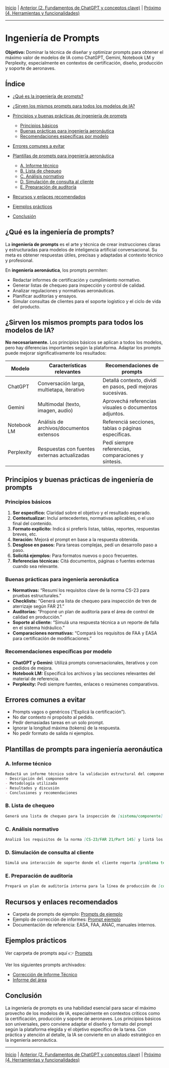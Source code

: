 [Inicio](./README.md) | [Anterior (2. Fundamentos de ChatGPT y conceptos clave)](./2-Fundamentos.md) | [Próximo (4. Herramientas y funcionalidades)](./4-Herramientas.md)

---

# Ingeniería de Prompts

**Objetivo:** Dominar la técnica de diseñar y optimizar prompts para obtener el máximo valor de modelos de IA como ChatGPT, Gemini, Notebook LM y Perplexity, especialmente en contextos de certificación, diseño, producción y soporte de aeronaves.

## Índice

- [¿Qué es la ingeniería de prompts?](#qué-es-la-ingeniería-de-prompts)

- [¿Sirven los mismos prompts para todos los modelos de IA?](#sirven-los-mismos-prompts-para-todos-los-modelos-de-ia)

- [Principios y buenas prácticas de ingeniería de prompts](#principios-y-buenas-prácticas-de-ingeniería-de-prompts)
  - [Principios básicos](#principios-básicos)
  - [Buenas prácticas para ingeniería aeronáutica](#buenas-prácticas-para-ingeniería-aeronáutica)
  - [Recomendaciones específicas por modelo](#recomendaciones-específicas-por-modelo)

- [Errores comunes a evitar](#errores-comunes-a-evitar)

- [Plantillas de prompts para ingeniería aeronáutica](#plantillas-de-prompts-para-ingeniería-aeronáutica)
  - [A. Informe técnico](#a-informe-técnico)
  - [B. Lista de chequeo](#b-lista-de-chequeo)
  - [C. Análisis normativo](#c-análisis-normativo)
  - [D. Simulación de consulta al cliente](#d-simulación-de-consulta-al-cliente)
  - [E. Preparación de auditoría](#e-preparación-de-auditoría)

- [Recursos y enlaces recomendados](#recursos-y-enlaces-recomendados)

- [Ejemplos prácticos](#ejemplos-prácticos)

- [Conclusión](#conclusión)

## ¿Qué es la ingeniería de prompts?

La **ingeniería de prompts** es el arte y técnica de crear instrucciones claras y estructuradas para modelos de inteligencia artificial conversacional. Su meta es obtener respuestas útiles, precisas y adaptadas al contexto técnico y profesional.

En **ingeniería aeronáutica**, los prompts permiten:

- Redactar informes de certificación y cumplimiento normativo.
- Generar listas de chequeo para inspección y control de calidad.
- Analizar regulaciones y normativas aeronáuticas.
- Planificar auditorías y ensayos.
- Simular consultas de clientes para el soporte logístico y el ciclo de vida del producto.

## ¿Sirven los mismos prompts para todos los modelos de IA?

**No necesariamente.** Los principios básicos se aplican a todos los modelos, pero hay diferencias importantes según la plataforma. Adaptar los prompts puede mejorar significativamente los resultados:

| Modelo        | Características relevantes                    | Recomendaciones de prompts                                  |
|---------------|----------------------------------------------|-------------------------------------------------------------|
| ChatGPT       | Conversación larga, multietapa, iterativo     | Detallá contexto, dividí en pasos, pedí mejoras sucesivas.  |
| Gemini        | Multimodal (texto, imagen, audio)             | Aprovechá referencias visuales o documentos adjuntos.       |
| Notebook LM   | Análisis de archivos/documentos extensos      | Referenciá secciones, tablas o páginas específicas.         |
| Perplexity    | Respuestas con fuentes externas actualizadas  | Pedí siempre referencias, comparaciones y síntesis.         |

## Principios y buenas prácticas de ingeniería de prompts

### Principios básicos

1. **Ser específico:** Claridad sobre el objetivo y el resultado esperado.
2. **Contextualizar:** Incluí antecedentes, normativas aplicables, o el uso final del contenido.
3. **Formato explícito:** Indicá si preferís listas, tablas, reportes, respuestas breves, etc.
4. **Iteración:** Mejorá el prompt en base a la respuesta obtenida.
5. **Desglose en pasos:** Para tareas complejas, pedí un desarrollo paso a paso.
6. **Solicitá ejemplos:** Para formatos nuevos o poco frecuentes.
7. **Referencias técnicas:** Citá documentos, páginas o fuentes externas cuando sea relevante.

### Buenas prácticas para ingeniería aeronáutica

- **Normativas:** “Resumí los requisitos clave de la norma CS-23 para pruebas estructurales.”
- **Checklists:** “Generá una lista de chequeo para inspección de tren de aterrizaje según FAR 21.”
- **Auditorías:** “Proponé un plan de auditoría para el área de control de calidad en producción.”
- **Soporte al cliente:** “Simulá una respuesta técnica a un reporte de falla en el sistema hidráulico.”
- **Comparaciones normativas:** “Compará los requisitos de FAA y EASA para certificación de modificaciones.”

### Recomendaciones específicas por modelo

- **ChatGPT y Gemini:** Utilizá prompts conversacionales, iterativos y con pedidos de mejora.
- **Notebook LM:** Especificá los archivos y las secciones relevantes del material de referencia.
- **Perplexity:** Pedí siempre fuentes, enlaces o resúmenes comparativos.

## Errores comunes a evitar

- Prompts vagos o genéricos (“Explicá la certificación”).
- No dar contexto ni propósito al pedido.
- Pedir demasiadas tareas en un solo prompt.
- Ignorar la longitud máxima (tokens) de la respuesta.
- No pedir formato de salida ni ejemplos.

## Plantillas de prompts para ingeniería aeronáutica

### A. Informe técnico

```markdown
Redactá un informe técnico sobre la validación estructural del componente [X] de la aeronave [Y] según la norma [Z]. El informe debe incluir: 
- Descripción del componente
- Metodología utilizada
- Resultados y discusión
- Conclusiones y recomendaciones
```

### B. Lista de chequeo

```markdown
Generá una lista de chequeo para la inspección de [sistema/componente] en la etapa de [producción/servicio] según el estándar [especificar]. Presentá la lista en formato de tabla con columnas: Ítem, Acción, Criterio de aceptación, Observaciones.
```

### C. Análisis normativo

```markdown
Analizá los requisitos de la norma [CS-23/FAR 21/Part 145] y listá los puntos clave que afectan a la certificación de [componente/sistema/proceso].
```

### D. Simulación de consulta al cliente

```markdown
Simulá una interacción de soporte donde el cliente reporta [problema técnico]. Redactá una respuesta técnica adecuada y sugerí pasos iniciales de diagnóstico.
```

### E. Preparación de auditoría

```markdown
Prepará un plan de auditoría interna para la línea de producción de [componente], cubriendo las áreas de [calidad, documentación, trazabilidad], incluyendo los objetivos y la documentación a revisar.
```

## Recursos y enlaces recomendados

- Carpeta de prompts de ejemplo: [Prompts de ejemplo](https://github.com/grobiglio/IA-Tools/tree/main/Prompts)
- Ejemplo de corrección de informes: [Prompt ejemplo](https://chatgpt.com/share/6799109e-e5d4-800d-ab2c-ec7ff5d9bf2c)
- Documentación de referencia: EASA, FAA, ANAC, manuales internos.

## Ejemplos prácticos

Ver caprpeta de prompts aquí 👉 [Prompts](https://github.com/grobiglio/IA-Tools/tree/main/Prompts)

Ver los siguientes prompts archivados:
- [Corrección de Informe Técnico](https://chatgpt.com/share/6799109e-e5d4-800d-ab2c-ec7ff5d9bf2c)
- [Informe del área](https://chatgpt.com/share/67991053-a638-800d-8003-3e592b221f1b)

## Conclusión

La ingeniería de prompts es una habilidad esencial para sacar el máximo provecho de los modelos de IA, especialmente en contextos críticos como la certificación, producción y soporte de aeronaves. Los principios básicos son universales, pero conviene adaptar el diseño y formato del prompt según la plataforma elegida y el objetivo específico de la tarea. Con práctica y atención al detalle, la IA se convierte en un aliado estratégico en la ingeniería aeronáutica.

---
[Inicio](./README.md) | [Anterior (2. Fundamentos de ChatGPT y conceptos clave)](./2-Fundamentos.md) | [Próximo (4. Herramientas y funcionalidades)](./4-Herramientas.md)